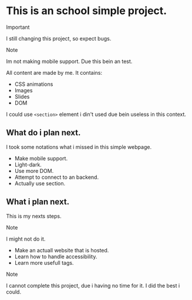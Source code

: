 # This is an school simple project.
> [!IMPORTANT]
> I still changing this project, so expect bugs.

> [!NOTE]
> Im not making mobile support. Due this bein an test.

All content are made by me.
It contains:
<ul>
  <li>CSS animations</li>
  <li>Images</li>
  <li>Slides</li>
  <li>DOM</li>
</ul>

I could use `<section>` element i din't used due bein useless in this context.

## What do i plan next.
I took some notations what i missed in this simple webpage.
<ul>
  <li>Make mobile support.</li>
  <li>Light-dark.</li>
  <li>Use more DOM.</li>
  <li>Attempt to connect to an backend.</li>
  <li>Actually use section.</li>
</ul>

## What i plan next.
This is my nexts steps.
> [!NOTE]
> I might not do it.

+ Make an actuall website that is hosted.
+ Learn how to handle accessibility.
+ Learn more usefull tags.

> [!NOTE]
>I cannot complete this project, due i having no time for it. I did the best i could.